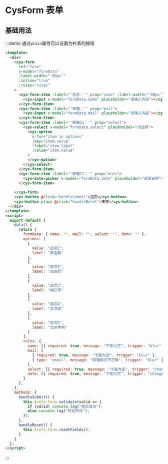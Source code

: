 <script>
  export default {
    data() {
      return {
        formData: { name: "", mail: "", select: "", date: "" },
        options: [
          {
            value: "选项1",
            label: "黄金糕"
          },
          {
            value: "选项2",
            label: "双皮奶"
          },
          {
            value: "选项3",
            label: "蚵仔煎"
          },
          {
            value: "选项4",
            label: "龙须面"
          },
          {
            value: "选项5",
            label: "北京烤鸭"
          }
        ],
        rules: {
          name: [{ required: true, message: "不能为空", trigger: "blur" }],
          mail: [
            { required: true, message: "不能为空", trigger: "blur" },
            { type: "email", message: "邮箱格式不正确", trigger: "blur" }
          ],
          select: [{ required: true, message: "不能为空", trigger: "change" }],
          date: [{ required: true, message: "不能为空", trigger: "change" }]
        }
      };
    },
    methods: {
        handleSubmit() {
            console.log(this.$refs.form);
            this.$refs.form.validate((valid) => {
                if (valid)  console.log('提交成功');
                else console.log('校验失败');
            })
        },
        handleReset() { this.$refs.form.resetFields() }
    }
  };
</script>

# CysForm 表单

## 基础用法

:::demo 通过`plain`属性可以设置为朴素的按钮

```html
<template>
  <div>
    <cys-form
      ref="form"
      v-model="formData"
      :label-width="'80px'"
      :inline="true"
      :rules="rules"
    >
      <cys-form-item :label="'名称：'" prop="name" :label-width="'80px'">
        <cys-input v-model="formData.name" placeholder="请输入内容"></cys-input>
      </cys-form-item>
      <cys-form-item :label="'邮箱：'" prop="mail">
        <cys-input v-model="formData.mail" placeholder="请输入内容"></cys-input>
      </cys-form-item>
      <cys-form-item :label="'邮箱11：'" prop="select">
        <cys-select v-model="formData.select" placeholder="请选择">
          <cys-option
            v-for="item in options"
            :key="item.value"
            :label="item.label"
            :value="item.value"
          >
          </cys-option>
        </cys-select>
      </cys-form-item>
      <cys-form-item :label="'邮箱11：'" prop="date">
        <cys-date-picker v-model="formData.date" placeholder="选择日期"></cys-date-picker>
      </cys-form-item>
      
    </cys-form>
    <cys-button @click="handleSubmit">提交</cys-button>
    <cys-button plain @click="handleReset">重置</cys-button>
  </div>
</template>
<script>
  export default {
    data() {
      return {
        formData: { name: "", mail: "", select: "", date: "" },
        options: [
          {
            value: "选项1",
            label: "黄金糕"
          },
          {
            value: "选项2",
            label: "双皮奶"
          },
          {
            value: "选项3",
            label: "蚵仔煎"
          },
          {
            value: "选项4",
            label: "龙须面"
          },
          {
            value: "选项5",
            label: "北京烤鸭"
          }
        ],
        rules: {
          name: [{ required: true, message: "不能为空", trigger: "blur" }],
          mail: [
            { required: true, message: "不能为空", trigger: "blur" },
            { type: "email", message: "邮箱格式不正确", trigger: "blur" }
          ],
          select: [{ required: true, message: "不能为空", trigger: "change" }],
          date: [{ required: true, message: "不能为空", trigger: "change" }]
        }
      };
    },
    methods: {
      handleSubmit() {
        this.$refs.form.validate(valid => {
          if (valid) console.log("提交成功");
          else console.log("校验失败");
        });
      },
      handleReset() {
        this.$refs.form.resetFields();
      }
    }
  };
</script>
```

:::
